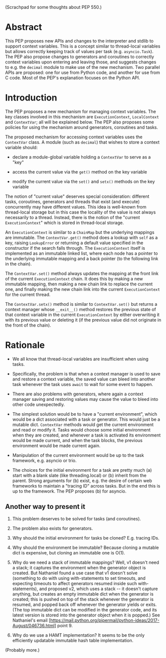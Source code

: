 (Scrachpad for some thoughts about PEP 550.)

Abstract
========

This PEP proposes new APIs and changes to the interpreter and stdlib
to support context variables.  This is a concept similar to
thread-local variables but allows correctly keeping track of values
per task (e.g. ``asyncio.Task``).  The PEP also propose changes to
generators and coroutines to correctly context variables upon entering
and leaving those, and suggests changes to e.g. the ``decimal`` module
to make use of the new mechanism.  Two parallel APIs are proposed: one
for use from Python code, and another for use from C code.  Most of
the PEP's explanation focuses on the Python API.

Introduction
============

The PEP proposes a new mechanism for managing context variables.  The
key classes involved in this mechanism are ``ExecutionContext``,
``LocalContext`` and ``ContextVar``; all will be explained below.  The
PEP also proposes some policies for using the mechanism around
generators, coroutines and tasks.

The proposed mechanism for accessing context variables uses the
``ContextVar`` class.  A module (such as ``decimal``) that wishes to
store a context variable should:

- declare a module-global variable holding a ``ContextVar`` to serve
  as a "key"

- access the current value via the ``get()`` method on the key
  variable

- modify the current value via the ``set()`` and ``setx()`` methods on
  the key variable

The notion of "current value" deserves special consideration:
different tasks, coroutines, generators and threads that exist (and
execute) concurrently may have different values.  This idea is
well-known from thread-local storage but in this case the locality of
the value is not always necessarily to a thread.  Instead, there is
the notion of the "current ``ExecutionContext``" which is stored in
thread-local storage.

An ``ExecutionContext`` is similar to a ``ChainMap`` but the
underlying mappings are immutable.  The ``ContextVar.get()`` method
does a lookup with ``self`` as a key, raising ``LookupError`` or
returning a default value specified in the constructor if the search
falls through.  The ``ExecutionContext`` itself is implemented as an
immutable linked list, where each node has a pointer to the underlying
immutable mapping and a back pointer (to the following link in the
chain).

The ``ContextVar.set()`` method always updates the mapping at the
front link of the current ``ExecutionContext`` chain.  It does this by
making a new immutable mapping, then making a new chain link to
replace the current one, and finally making the new chain link into
the current ``ExecutionContext`` for the current thread.

The ``ContextVar.setx()`` method is similar to ``ContextVar.set()``
but returns a context manager whose ``__exit__()`` method restores the
previous state of that context variable in the current
``ExecutionContext`` by either overwriting it with its previous value
or deleting it (if the previous value did not originate in the front
of the chain).

Rationale
=========

- We all know that thread-local variables are insufficient when using
  tasks.

- Specifically, the problem is that when a context manager is used to
  save and restore a context variable, the saved value can bleed into
  another task whenever the task uses ``await`` to wait for some event
  to happen.

- There are also problems with generators, where again a context
  manager saving and restoring values may cause the value to bleed
  into other code unexpectedly.

- The simplest solution would be to have a "current environment",
  which would be a dict associated with a task or generator.  This
  would just be a mutable dict.  ``ContextVar`` methods would get the
  current environment and read or modify it.  Tasks would choose some
  initial environment when they are created, and whenever a task is
  activated its environment would be made current, and when the task
  blocks, the previous environment would be made current again.

- Manipulation of the current environment would be up to the task
  framework, e.g. asyncio or trio.

- The choices for the initial environment for a task are pretty much
  (a) start with a blank slate (like threading.local) or (b) inherit
  from the parent.  Strong arguments for (b) exist, e.g. the desire of
  certain web frameworks to maintain a "tracing ID" across tasks.  But
  in the end this is up to the framework.  The PEP proposes (b) for
  asyncio.

Another way to present it
-------------------------

1. This problem deserves to be solved for tasks (and coroutines).

2. The problem also exists for generators.

3. Why should the initial environment for tasks be cloned?
   E.g. tracing IDs.

4. Why should the environment be immutable?  Because cloning a mutable
   dict is expensive, but cloning an immutable one is O(1).

5. Why do we need a stack of immutable mappings?  Well, v1 doesn't
   need a stack; it captures the environment when the generator object
   is created.  But Nathaniel found a use case that v1 doesn't solve
   (something to do with using with-statements to set timeouts, and
   expecting timeouts to affect generators resumed inside such
   with-statements), and proposed v2, which uses a stack -- it doesn't
   capture anything, but creates an empty immutable dict when the
   generator is created; this is pushed on top of the stack whenever
   the generator is resumed, and popped back off whenever the
   generator yields or exits.  (The top immutable dict can be modified
   in the generator code, and its latest version is stored into the
   generator object when it is popped.)  See Nathaniel's email
   [https://mail.python.org/pipermail/python-ideas/2017-August/046736.html]
   point 9.

6. Why do we use a HAMT implementation?  It seems to be the only
   efficiently updatable immutable hash table implementation.

(Probably more.)
